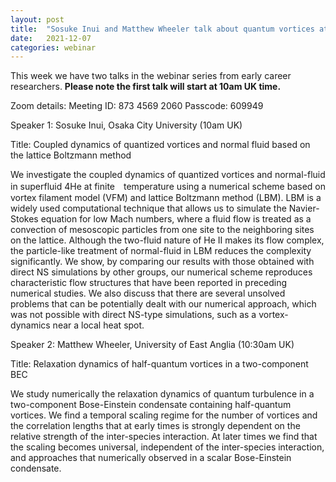 ```yaml
---
layout: post
title:  "Sosuke Inui and Matthew Wheeler talk about quantum vortices at 10am UK time"
date:   2021-12-07
categories: webinar
---
```


This week we have two talks in the webinar series from early career researchers. <b> Please note the first talk will start at 10am UK time. </b>


Zoom details:
Meeting ID: 873 4569 2060
Passcode: 609949


Speaker 1: Sosuke Inui, Osaka City University (10am UK)

Title: Coupled dynamics of quantized vortices and normal fluid based on the lattice Boltzmann method

We investigate the coupled dynamics of quantized vortices and normal-fluid in superfluid 4He at finite　temperature using a numerical scheme based on vortex filament model (VFM) and lattice Boltzmann method (LBM). LBM is a widely used computational technique that allows us to simulate the Navier-Stokes equation for low Mach numbers, where a fluid flow is treated as a convection of mesoscopic particles from one site to the neighboring sites on the lattice. Although the two-fluid nature of He II makes its flow complex, the particle-like treatment of normal-fluid in LBM reduces the complexity significantly. We show, by comparing our results with those obtained with direct NS simulations by other groups, our numerical scheme reproduces characteristic flow structures that have been reported in preceding numerical studies. We also discuss that there are several unsolved problems that can be potentially dealt with our numerical approach, which was not possible with direct NS-type simulations, such as a vortex-dynamics near a local heat spot.

Speaker 2: Matthew Wheeler, University of East Anglia (10:30am UK)

Title: Relaxation dynamics of half-quantum vortices in a two-component BEC

We study numerically the relaxation dynamics of quantum turbulence in a two-component Bose-Einstein condensate containing half-quantum vortices. We find a temporal scaling regime for the number of vortices and the correlation lengths that at early times is strongly dependent on the relative strength of the inter-species interaction. At later times we find that the scaling becomes universal, independent of the inter-species interaction, and approaches that numerically observed in a scalar Bose-Einstein condensate.

